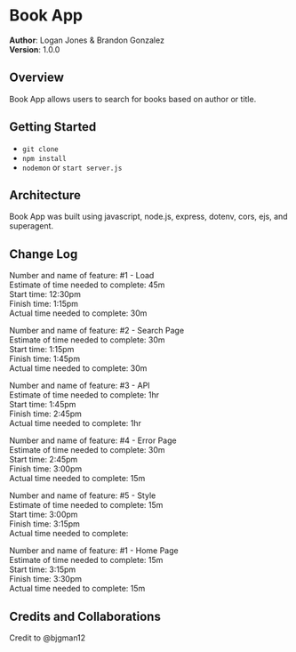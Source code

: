 # Book App

**Author**: Logan Jones & Brandon Gonzalez  
**Version**: 1.0.0  

## Overview
<!-- Provide a high level overview of what this application is and why you are building it, beyond the fact that it's an assignment for a Code 301 class. (i.e. What's your problem domain?) -->
Book App allows users to search for books based on author or title.

## Getting Started
<!-- What are the steps that a user must take in order to build this app on their own machine and get it running? -->
* `git clone`
* `npm install`
* `nodemon` or `start server.js`

## Architecture
<!-- Provide a detailed description of the application design. What technologies (languages, libraries, etc) you're using, and any other relevant design information. -->
Book App was built using javascript, node.js, express, dotenv, cors, ejs, and superagent.

## Change Log
<!-- Use this area to document the iterative changes made to your application as each feature is successfully implemented. Use time stamps. Here's an examples: -->


Number and name of feature: #1 - Load  
Estimate of time needed to complete: 45m  
Start time: 12:30pm  
Finish time: 1:15pm  
Actual time needed to complete: 30m  

Number and name of feature: #2 - Search Page  
Estimate of time needed to complete: 30m  
Start time: 1:15pm  
Finish time: 1:45pm  
Actual time needed to complete: 30m  

Number and name of feature: #3 - API  
Estimate of time needed to complete: 1hr  
Start time: 1:45pm  
Finish time: 2:45pm  
Actual time needed to complete: 1hr  

Number and name of feature: #4 - Error Page  
Estimate of time needed to complete: 30m  
Start time: 2:45pm  
Finish time: 3:00pm  
Actual time needed to complete: 15m  

Number and name of feature: #5 - Style  
Estimate of time needed to complete: 15m  
Start time: 3:00pm  
Finish time: 3:15pm  
Actual time needed to complete:  

Number and name of feature: #1 - Home Page  
Estimate of time needed to complete: 15m  
Start time: 3:15pm  
Finish time: 3:30pm  
Actual time needed to complete: 15m  

## Credits and Collaborations
<!-- Give credit (and a link) to other people or resources that helped you build this application. -->
Credit to @bjgman12

